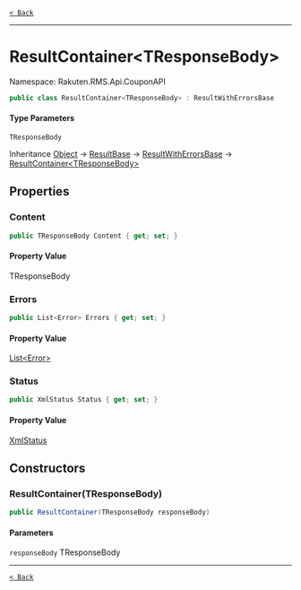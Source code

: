 [`< Back`](./)

---

# ResultContainer&lt;TResponseBody&gt;

Namespace: Rakuten.RMS.Api.CouponAPI

```csharp
public class ResultContainer<TResponseBody> : ResultWithErrorsBase
```

#### Type Parameters

`TResponseBody`<br>

Inheritance [Object](https://docs.microsoft.com/en-us/dotnet/api/system.object) → [ResultBase](./rakuten.rms.api.xml.resultbase) → [ResultWithErrorsBase](./rakuten.rms.api.couponapi.resultwitherrorsbase) → [ResultContainer&lt;TResponseBody&gt;](./rakuten.rms.api.couponapi.resultcontainer-1)

## Properties

### **Content**

```csharp
public TResponseBody Content { get; set; }
```

#### Property Value

TResponseBody<br>

### **Errors**

```csharp
public List<Error> Errors { get; set; }
```

#### Property Value

[List&lt;Error&gt;](https://docs.microsoft.com/en-us/dotnet/api/system.collections.generic.list-1)<br>

### **Status**

```csharp
public XmlStatus Status { get; set; }
```

#### Property Value

[XmlStatus](./rakuten.rms.api.xml.xmlstatus)<br>

## Constructors

### **ResultContainer(TResponseBody)**

```csharp
public ResultContainer(TResponseBody responseBody)
```

#### Parameters

`responseBody` TResponseBody<br>

---

[`< Back`](./)
